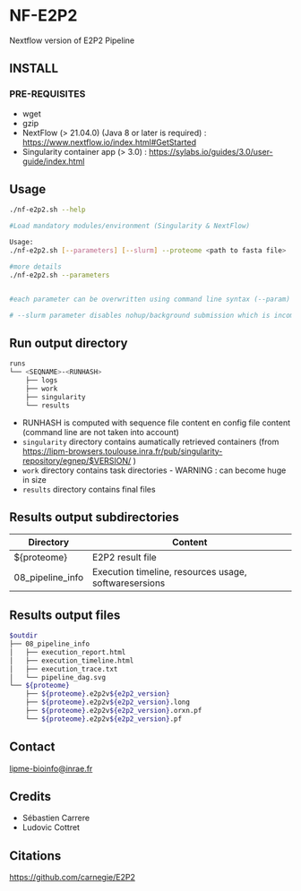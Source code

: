 # NF-E2P2

Nextflow version of E2P2 Pipeline

## INSTALL

### PRE-REQUISITES

- wget
- gzip
- NextFlow (> 21.04.0)  (Java 8 or later is required) : <https://www.nextflow.io/index.html#GetStarted>
- Singularity container app (> 3.0) : <https://sylabs.io/guides/3.0/user-guide/index.html>

## Usage

```bash
./nf-e2p2.sh --help

#Load mandatory modules/environment (Singularity & NextFlow)

Usage:
./nf-e2p2.sh [--parameters] [--slurm] --proteome <path to fasta file> 

#more details
./nf-e2p2.sh --parameters


#each parameter can be overwritten using command line syntax (--param) or adding it in config file

# --slurm parameter disables nohup/background submission which is incompatible with sbatch submission
```

## Run output directory

```bash
runs
└── <SEQNAME>-<RUNHASH>
    ├── logs
    ├── work
    ├── singularity
    └── results
```

- RUNHASH is computed with sequence file content en config file content (command line are not taken into account)
- `singularity` directory contains aumatically retrieved containers (from <https://lipm-browsers.toulouse.inra.fr/pub/singularity-repository/egnep/$VERSION/> )
- `work` directory contains task directories - WARNING : can become huge in size
- `results` directory contains final files

## Results output subdirectories

| Directory        | Content                                                                                                                             |
|------------------|-------------------------------------------------------------------------------------------------------------------------------------|
| ${proteome}    | E2P2 result file                                                                           |
| 08_pipeline_info    | Execution timeline, resources usage, softwaresersions                                                                            |

## Results output files

```bash
$outdir
├── 08_pipeline_info
│   ├── execution_report.html
│   ├── execution_timeline.html
│   ├── execution_trace.txt
│   └── pipeline_dag.svg
└── ${proteome}
    ├── ${proteome}.e2p2v${e2p2_version}
    ├── ${proteome}.e2p2v${e2p2_version}.long
    ├── ${proteome}.e2p2v${e2p2_version}.orxn.pf
    └── ${proteome}.e2p2v${e2p2_version}.pf


```


## Contact

lipme-bioinfo@inrae.fr

## Credits

- Sébastien Carrere
- Ludovic Cottret

## Citations

https://github.com/carnegie/E2P2

